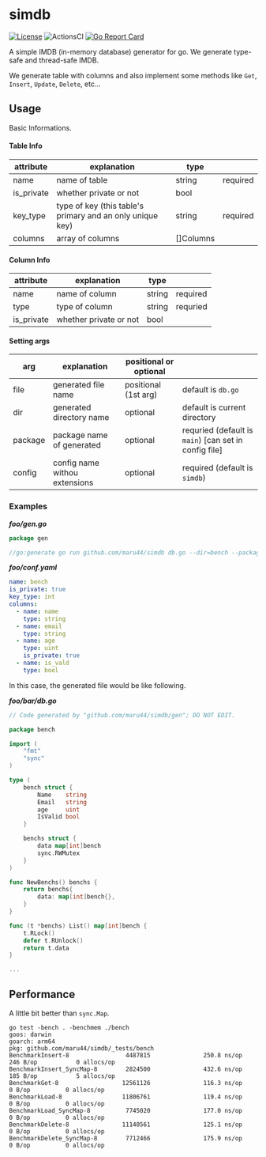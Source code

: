 # simdb

[![License](https://img.shields.io/badge/license-MIT-blue.svg)](https://github.com/maru44/scheman/blob/master/LICENSE)
![ActionsCI](https://github.com/maru44/simdb/workflows/Test%20Lint/badge.svg)
[![Go Report Card](https://goreportcard.com/badge/github.com/maru44/simdb)](https://goreportcard.com/report/github.com/maru44/simdb)

A simple IMDB (in-memory database) generator for go.
We generate type-safe and thread-safe IMDB.

We generate table with columns and also implement some methods like `Get`, `Insert`, `Update`, `Delete`, etc...

## Usage

Basic Informations.

#### Table Info

| attribute  | explanation                                               | type      |          |
| ---------- | --------------------------------------------------------- | --------- | -------- |
| name       | name of table                                             | string    | required |
| is_private | whether private or not                                    | bool      |
| key_type   | type of key (this table's primary and an only unique key) | string    | required |
| columns    | array of columns                                          | []Columns |          |

#### Column Info

| attribute  | explanation            | type   |          |
| ---------- | ---------------------- | ------ | -------- |
| name       | name of column         | string | required |
| type       | type of column         | string | requried |
| is_private | whether private or not | bool   |          |

#### Setting args

| arg     | explanation                   | positional or optional |                                                       |
| ------- | ----------------------------- | ---------------------- | ----------------------------------------------------- |
| file    | generated file name           | positional (1st arg)   | default is `db.go`                                    |
| dir     | generated directory name      | optional               | default is current directory                          |
| package | package name of generated     | optional               | requried (default is `main`) [can set in config file] |
| config  | config name withou extensions | optional               | required (default is `simdb`)                         |

### Examples

**_foo/gen.go_**

```go
package gen

//go:generate go run github.com/maru44/simdb db.go --dir=bench --package=bar --config=conf

```

**_foo/conf.yaml_**

```yaml
name: bench
is_private: true
key_type: int
columns:
  - name: name
    type: string
  - name: email
    type: string
  - name: age
    type: uint
    is_private: true
  - name: is_vald
    type: bool
```

In this case, the generated file would be like following.

**_foo/bar/db.go_**

```go
// Code generated by "github.com/maru44/simdb/gen"; DO NOT EDIT.

package bench

import (
	"fmt"
	"sync"
)

type (
	bench struct {
		Name    string
		Email   string
		age     uint
		IsValid bool
	}

	benchs struct {
		data map[int]bench
		sync.RWMutex
	}
)

func NewBenchs() benchs {
	return benchs{
		data: map[int]bench{},
	}
}

func (t *benchs) List() map[int]bench {
	t.RLock()
	defer t.RUnlock()
	return t.data
}

...

```

## Performance

A little bit better than `sync.Map`.

```
go test -bench . -benchmem ./bench
goos: darwin
goarch: arm64
pkg: github.com/maru44/simdb/_tests/bench
BenchmarkInsert-8                4487815               250.8 ns/op         246 B/op           0 allocs/op
BenchmarkInsert_SyncMap-8        2824500               432.6 ns/op         185 B/op           5 allocs/op
BenchmarkGet-8                  12561126               116.3 ns/op             0 B/op          0 allocs/op
BenchmarkLoad-8                 11806761               119.4 ns/op             0 B/op          0 allocs/op
BenchmarkLoad_SyncMap-8          7745020               177.0 ns/op             0 B/op          0 allocs/op
BenchmarkDelete-8               11140561               125.1 ns/op             0 B/op          0 allocs/op
BenchmarkDelete_SyncMap-8        7712466               175.9 ns/op             0 B/op          0 allocs/op
```
